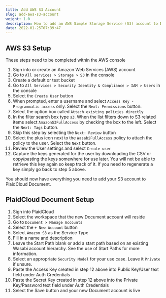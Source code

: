 ```yaml
---
title: Add AWS S3 Account
slug: add-aws-s3-account
weight: 1.0
description: How to add an AWS Simple Storage Service (S3) account to Document
date: 2022-01-25T07:39:47
---
```



## AWS S3 Setup

These steps need to be completed within the AWS console

1. Sign into or create an Amazon Web Services (AWS) account
2. Go to `All services > Storage > S3` in the console
3. Create a default or test bucket
4. Go to `All Services > Security Identity & Compliance > IAM > Users` in the console
5. Select the `Create User` button
6. When prompted, enter a username and select `Access Key - Programmatic access` only. Select the `Next: Permissions` button.
7. Select the option box called `Attach existing policies directly`
8. In the filter search box type `s3`. When the list filters down to S3 related items select `AmazonS3FullAccess` by checking the box to the left. Select the `Next: Tags` button.
9. Skip this step by selecting the `Next: Review` button
10. Select the plus icon next to the `WasabiFullAccess` policy to attach the policy to the user. Select the `Next` button.
11. Review the User settings and select `Create user`
12. Capture the keys generated for the user by downloading the CSV or copy/pasting the keys somewhere for use later. You will not be able to retrieve this key again so keep track of it. If you need to regenerate a key simply go back to step 5 above.

You should now have everything you need to add your S3 account to PlaidCloud Document.


## PlaidCloud Document Setup

1. Sign into PlaidCloud
2. Select the workspace that the new Document account will reside
3. Go to `Document > Manage Accounts`
4. Select the `+ New Account` button
5. Select `Amazon S3` as the Service Type
6. Fill in a name and description
7. Leave the Start Path blank or add a start path based on an existing Wasabi account hierarchy. See the use of Start Paths for more information.
8. Select an appropriate `Security Model` for your use case. Leave it `Private` if unsure.
9. Paste the Access Key created in step 12 above into Public Key/User text field under Auth Credentials
10. Paste the Secret Key created in step 12 above into the Private Key/Password text field under Auth Credentials
11. Select the Save button and your new Document account is live

